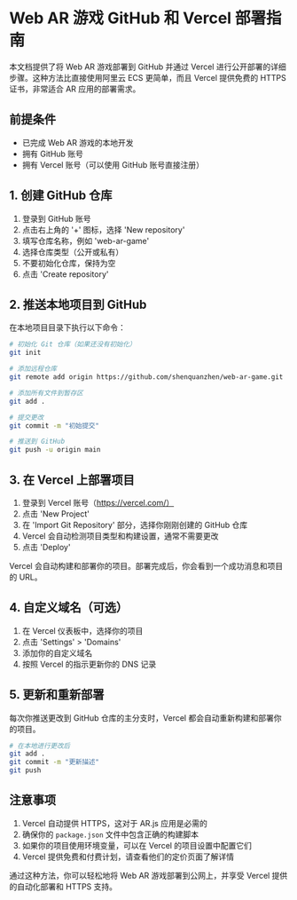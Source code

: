 # Web AR 游戏 GitHub 和 Vercel 部署指南

本文档提供了将 Web AR 游戏部署到 GitHub 并通过 Vercel 进行公开部署的详细步骤。这种方法比直接使用阿里云 ECS 更简单，而且 Vercel 提供免费的 HTTPS 证书，非常适合 AR 应用的部署需求。

## 前提条件

- 已完成 Web AR 游戏的本地开发
- 拥有 GitHub 账号
- 拥有 Vercel 账号（可以使用 GitHub 账号直接注册）

## 1. 创建 GitHub 仓库

1. 登录到 GitHub 账号
2. 点击右上角的 '+' 图标，选择 'New repository'
3. 填写仓库名称，例如 'web-ar-game'
4. 选择仓库类型（公开或私有）
5. 不要初始化仓库，保持为空
6. 点击 'Create repository'

## 2. 推送本地项目到 GitHub

在本地项目目录下执行以下命令：

```bash
# 初始化 Git 仓库（如果还没有初始化）
git init

# 添加远程仓库
git remote add origin https://github.com/shenquanzhen/web-ar-game.git

# 添加所有文件到暂存区
git add .

# 提交更改
git commit -m "初始提交"

# 推送到 GitHub
git push -u origin main
```

## 3. 在 Vercel 上部署项目

1. 登录到 Vercel 账号（https://vercel.com/）
2. 点击 'New Project'
3. 在 'Import Git Repository' 部分，选择你刚刚创建的 GitHub 仓库
4. Vercel 会自动检测项目类型和构建设置，通常不需要更改
5. 点击 'Deploy'

Vercel 会自动构建和部署你的项目。部署完成后，你会看到一个成功消息和项目的 URL。

## 4. 自定义域名（可选）

1. 在 Vercel 仪表板中，选择你的项目
2. 点击 'Settings' > 'Domains'
3. 添加你的自定义域名
4. 按照 Vercel 的指示更新你的 DNS 记录

## 5. 更新和重新部署

每次你推送更改到 GitHub 仓库的主分支时，Vercel 都会自动重新构建和部署你的项目。

```bash
# 在本地进行更改后
git add .
git commit -m "更新描述"
git push
```

## 注意事项

1. Vercel 自动提供 HTTPS，这对于 AR.js 应用是必需的
2. 确保你的 `package.json` 文件中包含正确的构建脚本
3. 如果你的项目使用环境变量，可以在 Vercel 的项目设置中配置它们
4. Vercel 提供免费和付费计划，请查看他们的定价页面了解详情

通过这种方法，你可以轻松地将 Web AR 游戏部署到公网上，并享受 Vercel 提供的自动化部署和 HTTPS 支持。